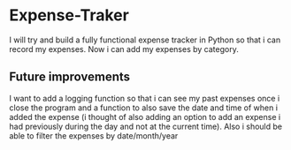 # Expense-Traker
I will try and build a fully functional expense tracker in Python so that i can record my expenses. Now i can add my expenses by category. 

## Future improvements
I want to add a logging function so that i can see my past expenses once i close the program and a function to also save the date and time of when i added the expense (i thought of also adding an option to add an expense i had previously during the day and not at the current time). Also i should be able to filter the expenses by date/month/year
